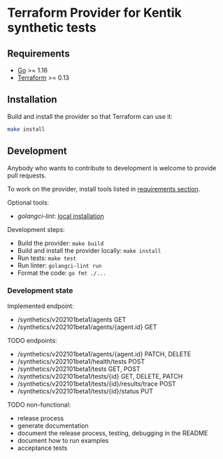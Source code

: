 # Terraform Provider for Kentik synthetic tests

## Requirements

- [Go](https://golang.org/doc/install) >= 1.16
- [Terraform](https://www.terraform.io/downloads.html) >= 0.13

## Installation

Build and install the provider so that Terraform can use it:

```bash
make install
```

## Development

Anybody who wants to contribute to development is welcome to provide pull requests.

To work on the provider, install tools listed in [requirements section](#requirements).

Optional tools:
- _golangci-lint_: [local installation](https://golangci-lint.run/usage/install/#local-installation)

Development steps:
- Build the provider: `make build`
- Build and install the provider locally: `make install`
- Run tests: `make test`
- Run linter: `golangci-lint run`
- Format the code: `go fmt ./...`

### Development state

Implemented endpoint:
- /synthetics/v202101beta1/agents GET
- /synthetics/v202101beta1/agents/{agent.id} GET

TODO endpoints:
- /synthetics/v202101beta1/agents/{agent.id} PATCH, DELETE
- /synthetics/v202101beta1/health/tests POST
- /synthetics/v202101beta1/tests GET, POST
- /synthetics/v202101beta1/tests/{id} GET, DELETE, PATCH
- /synthetics/v202101beta1/tests/{id}/results/trace POST
- /synthetics/v202101beta1/tests/{id}/status PUT

TODO non-functional:
- release process
- generate documentation
- document the release process, testing, debugging in the README
- document how to run examples
- acceptance tests
